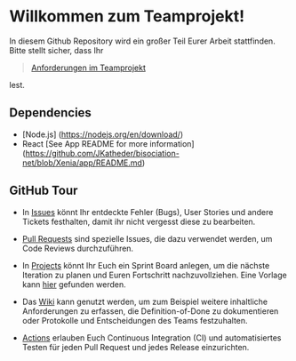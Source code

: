 # Willkommen zum Teamprojekt!

In diesem Github Repository wird ein großer Teil Eurer Arbeit stattfinden.
Bitte stellt sicher, dass Ihr

>  [Anforderungen im Teamprojekt](COURSE-DESCRIPTION.md)

lest.

## Dependencies
- [Node.js] (https://nodejs.org/en/download/)
- React [See App README for more information] (https://github.com/JKatheder/bisociation-net/blob/Xenia/app/README.md)

## GitHub Tour

- In [Issues](../../issues) könnt Ihr entdeckte Fehler (Bugs), User Stories und andere Tickets festhalten, damit ihr nicht vergesst diese zu bearbeiten.

- [Pull Requests](../../pulls) sind spezielle Issues, die dazu verwendet werden, um Code Reviews durchzuführen.

- In [Projects](../../projects) könnt Ihr Euch ein Sprint Board anlegen, um die nächste Iteration zu planen und Euren Fortschritt nachzuvollziehen. Eine Vorlage kann [hier](https://github.com/se-tuebingen/teamprojekt-vorlage/projects/1) gefunden werden.

- Das [Wiki](../../wiki)  kann genutzt werden, um zum Beispiel weitere inhaltliche Anforderungen zu erfassen, die Definition-of-Done zu dokumentieren oder Protokolle und Entscheidungen des Teams festzuhalten.

- [Actions](../../actions) erlauben Euch Continuous Integration (CI) und automatisiertes Testen für jeden Pull Request und jedes Release einzurichten.
